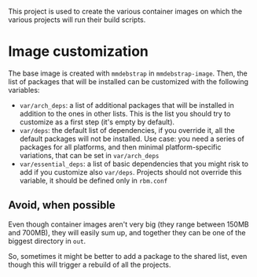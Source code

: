 This project is used to create the various container images on which the various
projects will run their build scripts.

# Image customization

The base image is created with `mmdebstrap` in `mmdebstrap-image`.
Then, the list of packages that will be installed can be customized with the
following variables:

- `var/arch_deps`: a list of additional packages that will be installed in
  addition to the ones in other lists. This is the list you should try to
  customize as a first step (it's empty by default).
- `var/deps`: the default list of dependencies, if you override it, all the
  default packages will not be installed.
  Use case: you need a series of packages for all platforms, and then minimal
  platform-specific variations, that can be set in `var/arch_deps`
- `var/essential_deps`: a list of basic dependencies that you might risk to add
  if you customize also `var/deps`. Projects should not override this variable,
  it should be defined only in `rbm.conf`

## Avoid, when possible

Even though container images aren't very big (they range between 150MB and
700MB), they will easily sum up, and together they can be one of the biggest
directory in `out`.

So, sometimes it might be better to add a package to the shared list, even
though this will trigger a rebuild of all the projects.
